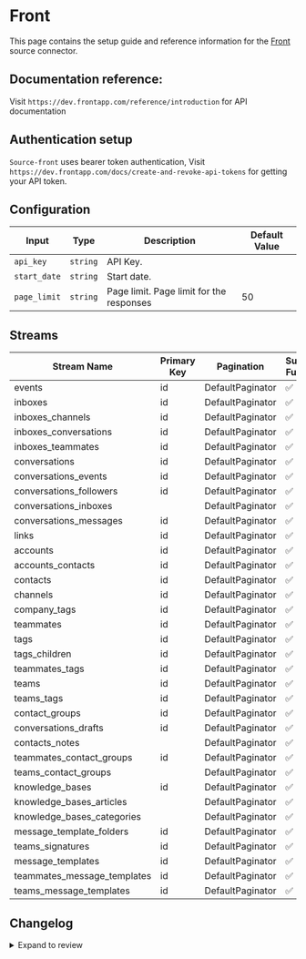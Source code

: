 # Front
This page contains the setup guide and reference information for the [Front](https://app.frontapp.com) source connector.

## Documentation reference:
Visit `https://dev.frontapp.com/reference/introduction` for API documentation

## Authentication setup
`Source-front` uses bearer token authentication,
Visit `https://dev.frontapp.com/docs/create-and-revoke-api-tokens` for getting your API token.

## Configuration

| Input | Type | Description | Default Value |
|-------|------|-------------|---------------|
| `api_key` | `string` | API Key.  |  |
| `start_date` | `string` | Start date.  |  |
| `page_limit` | `string` | Page limit. Page limit for the responses | 50 |

## Streams
| Stream Name | Primary Key | Pagination | Supports Full Sync | Supports Incremental |
|-------------|-------------|------------|---------------------|----------------------|
| events | id | DefaultPaginator | ✅ |  ✅  |
| inboxes | id | DefaultPaginator | ✅ |  ❌  |
| inboxes_channels | id | DefaultPaginator | ✅ |  ❌  |
| inboxes_conversations | id | DefaultPaginator | ✅ |  ✅  |
| inboxes_teammates | id | DefaultPaginator | ✅ |  ❌  |
| conversations | id | DefaultPaginator | ✅ |  ✅  |
| conversations_events | id | DefaultPaginator | ✅ |  ✅  |
| conversations_followers | id | DefaultPaginator | ✅ |  ❌  |
| conversations_inboxes |  | DefaultPaginator | ✅ |  ❌  |
| conversations_messages | id | DefaultPaginator | ✅ |  ✅  |
| links | id | DefaultPaginator | ✅ |  ❌  |
| accounts | id | DefaultPaginator | ✅ |  ✅  |
| accounts_contacts | id | DefaultPaginator | ✅ |  ✅  |
| contacts | id | DefaultPaginator | ✅ |  ✅  |
| channels | id | DefaultPaginator | ✅ |  ❌  |
| company_tags | id | DefaultPaginator | ✅ |  ✅  |
| teammates | id | DefaultPaginator | ✅ |  ❌  |
| tags | id | DefaultPaginator | ✅ |  ✅  |
| tags_children | id | DefaultPaginator | ✅ |  ✅  |
| teammates_tags | id | DefaultPaginator | ✅ |  ✅  |
| teams | id | DefaultPaginator | ✅ |  ❌  |
| teams_tags | id | DefaultPaginator | ✅ |  ✅  |
| contact_groups | id | DefaultPaginator | ✅ |  ❌  |
| conversations_drafts | id | DefaultPaginator | ✅ |  ✅  |
| contacts_notes |  | DefaultPaginator | ✅ |  ✅  |
| teammates_contact_groups | id | DefaultPaginator | ✅ |  ❌  |
| teams_contact_groups |  | DefaultPaginator | ✅ |  ❌  |
| knowledge_bases | id | DefaultPaginator | ✅ |  ✅  |
| knowledge_bases_articles |  | DefaultPaginator | ✅ |  ✅  |
| knowledge_bases_categories |  | DefaultPaginator | ✅ |  ✅  |
| message_template_folders | id | DefaultPaginator | ✅ |  ✅  |
| teams_signatures | id | DefaultPaginator | ✅ |  ❌  |
| message_templates | id | DefaultPaginator | ✅ |  ✅  |
| teammates_message_templates | id | DefaultPaginator | ✅ |  ❌  |
| teams_message_templates | id | DefaultPaginator | ✅ |  ✅  |

## Changelog

<details>
  <summary>Expand to review</summary>

| Version | Date | Pull Request | Subject |
| ------------------ | ------------ | --- | ---------------- |
| 0.0.23 | 2025-07-19 | [63572](https://github.com/airbytehq/airbyte/pull/63572) | Update dependencies |
| 0.0.22 | 2025-07-12 | [62961](https://github.com/airbytehq/airbyte/pull/62961) | Update dependencies |
| 0.0.21 | 2025-07-05 | [62780](https://github.com/airbytehq/airbyte/pull/62780) | Update dependencies |
| 0.0.20 | 2025-06-28 | [62366](https://github.com/airbytehq/airbyte/pull/62366) | Update dependencies |
| 0.0.19 | 2025-06-21 | [61963](https://github.com/airbytehq/airbyte/pull/61963) | Update dependencies |
| 0.0.18 | 2025-06-14 | [61281](https://github.com/airbytehq/airbyte/pull/61281) | Update dependencies |
| 0.0.17 | 2025-05-24 | [60416](https://github.com/airbytehq/airbyte/pull/60416) | Update dependencies |
| 0.0.16 | 2025-05-10 | [59920](https://github.com/airbytehq/airbyte/pull/59920) | Update dependencies |
| 0.0.15 | 2025-05-03 | [59422](https://github.com/airbytehq/airbyte/pull/59422) | Update dependencies |
| 0.0.14 | 2025-04-26 | [58309](https://github.com/airbytehq/airbyte/pull/58309) | Update dependencies |
| 0.0.13 | 2025-04-12 | [57819](https://github.com/airbytehq/airbyte/pull/57819) | Update dependencies |
| 0.0.12 | 2025-04-05 | [57276](https://github.com/airbytehq/airbyte/pull/57276) | Update dependencies |
| 0.0.11 | 2025-03-29 | [56476](https://github.com/airbytehq/airbyte/pull/56476) | Update dependencies |
| 0.0.10 | 2025-03-22 | [55932](https://github.com/airbytehq/airbyte/pull/55932) | Update dependencies |
| 0.0.9 | 2025-03-08 | [55298](https://github.com/airbytehq/airbyte/pull/55298) | Update dependencies |
| 0.0.8 | 2025-03-01 | [54987](https://github.com/airbytehq/airbyte/pull/54987) | Update dependencies |
| 0.0.7 | 2025-02-22 | [54437](https://github.com/airbytehq/airbyte/pull/54437) | Update dependencies |
| 0.0.6 | 2025-02-15 | [50584](https://github.com/airbytehq/airbyte/pull/50584) | Update dependencies |
| 0.0.5 | 2024-12-21 | [50005](https://github.com/airbytehq/airbyte/pull/50005) | Update dependencies |
| 0.0.4 | 2024-12-14 | [49536](https://github.com/airbytehq/airbyte/pull/49536) | Update dependencies |
| 0.0.3 | 2024-12-12 | [48960](https://github.com/airbytehq/airbyte/pull/48960) | Update dependencies |
| 0.0.2 | 2024-10-29 | [47759](https://github.com/airbytehq/airbyte/pull/47759) | Update dependencies |
| 0.0.1 | 2024-09-11 | [45387](https://github.com/airbytehq/airbyte/pull/45387) | Initial release by [@btkcodedev](https://github.com/btkcodedev) via Connector Builder |

</details>
